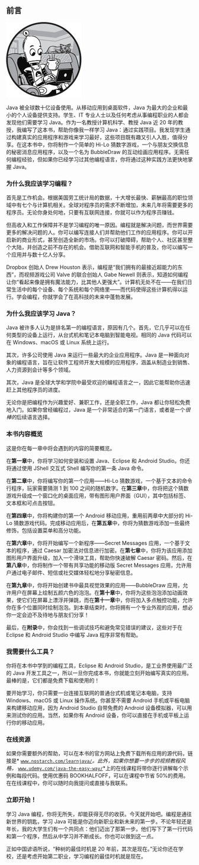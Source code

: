 ## 前言

![Image](img/circle.jpg)

Java 被全球数十亿设备使用。从移动应用到桌面软件，Java 为最大的企业和最小的个人设备提供支持。学生、IT 专业人士以及任何考虑从事编程职业的人都会发现他们需要学习 Java。作为一名教授计算机科学、教授 Java 近 20 年的教授，我编写了这本书，帮助你像我一样学习 Java：通过实践项目。我发现学生通过构建真实的应用程序和游戏来学习最好，这些项目既有趣又引人入胜，值得分享。在这本书中，你将制作一个简单的 Hi-Lo 猜数字游戏，一个与朋友交换信息的秘密消息应用程序，以及一个名为 BubbleDraw 的互动绘画应用程序。无需任何编程经验，但如果你已经学习过其他编程语言，你将通过这种实践方法更快地掌握 Java。

### 为什么我应该学习编程？

首先是工作机会。根据美国劳工统计局的数据，十大增长最快、薪酬最高的职位领域中有七个与计算机相关。全球对程序员的需求不断增加，未来几年将需要更多的程序员。无论你身处何地，只要有互联网连接，你就可以作为程序员赚钱。

但高收入和工作保障并不是学习编程的唯一原因。编程就是解决问题，而世界需要更多的解决问题的人。你可以编写连接人们并帮助他们工作的应用程序。你可以开启新的商业形式，甚至创造全新的市场。你可以打破障碍，帮助个人、社区甚至整个大陆，并创造之前不存在的机会。借助互联网和智能手机的普及，你可以编写一个应用并与数十亿人分享。

Dropbox 创始人 Drew Houston 表示，编程是“我们拥有的最接近超能力的东西”，而视频游戏公司 Valve 的联合创始人 Gabe Newell 则表示，知道如何编程让你“看起来像是拥有魔法能力，比其他人更强大”。计算机无处不在——在我们日常生活中的每个设备、每个系统和每个网络里——而代码使得这些计算机得以运行。学会编程，你就学会了在高科技的未来中蓬勃发展。

### 为什么我应该学习 Java？

Java 被许多人认为是排名第一的编程语言，原因有几个。首先，它几乎可以在任何类型的设备上运行，从台式机和笔记本电脑到智能电视。相同的 Java 代码可以在 Windows、macOS 或 Linux 系统上运行。

其次，许多公司使用 Java 来运行一些最大的企业应用程序。Java 是一种面向对象的编程语言，旨在让软件工程师开发大规模的应用程序，涵盖从制造业到销售、人力资源到会计等多个领域。

其次，Java 是全球大学和学院中最受欢迎的编程语言之一，因此它能帮助你迅速赶上其他程序员的进度。

无论你是把编程作为兴趣爱好、兼职工作，还是全职工作，Java 都让你轻松免费地入门。如果你曾经编程过，Java 是一个非常适合的第一门语言，或者是一个*很棒的*后续语言选择。

### 本书内容概览

这是你在每一章中将会遇到的内容的简要概览。

在**第一章**中，你将学习如何安装和设置 Java、Eclipse 和 Android Studio。你还将通过使用 JShell 交互式 Shell 编写你的第一条 Java 命令。

在**第二章**中，你将编写你的第一个应用——Hi-Lo 猜数游戏，一个基于文本的命令行程序，玩家需要猜测 1 到 100 之间的随机数字。在**第三章**中，你将把这个猜数游戏升级成一个窗口化的桌面应用，带有图形用户界面（GUI），其中包括标签、文本框和可点击按钮。

在**第四章**中，你将构建你的第一个 Android 移动应用，重用前两章中大部分的 Hi-Lo 猜数游戏代码。完成移动应用后，在**第五章**中，你将为猜数游戏添加一些最终修饰，包括设置菜单和高分功能。

在**第六章**中，你将开始编写一个新程序——Secret Messages 应用，一个基于文本的程序，通过 Caesar 加密法对信息进行加密。在**第七章**中，你将为该应用添加图形用户界面升级，加入一个滑块工具，帮助你快速破解 Caesar 密码。然后，在**第八章**中，你将制作一个带有共享功能的移动版 Secret Messages 应用，允许用户通过电子邮件、短信或社交媒体轻松地分享秘密信息。

在**第九章**中，你将开始创建书中最具视觉效果的应用——BubbleDraw 应用，允许用户在屏幕上绘制五颜六色的泡泡。在**第十章**中，你将为这些泡泡添加动画效果，使它们在屏幕上漂浮并弹跳，而在**第十一章**中，你将加入多点触控功能，允许你在多个位置同时绘制泡泡。到本章结束时，你将拥有一个专业外观的应用，想必你一定会迫不及待地与朋友们分享！

最后，在**附录**中，你会找到一些调试技巧和避免常见错误的建议，这些对于在 Eclipse 和 Android Studio 中编写 Java 程序非常有帮助。

### 我需要什么工具？

你将在本书中学到的编程工具，Eclipse 和 Android Studio，是工业界使用最广泛的 Java 开发工具之一，所以一旦你完成本书，你就能立刻开始编写真实的应用。最棒的是，它们都是免费下载和使用的！

要开始学习，你只需要一台连接互联网的普通台式机或笔记本电脑，支持 Windows、macOS 或 Linux 操作系统。你甚至不需要 Android 手机或平板电脑来构建移动应用，因为 Android Studio 自带免费的 Android 设备模拟器，可以用来测试你的应用。当然，如果你有 Android 设备，你可以直接在手机或平板上运行你的移动应用。

### 在线资源

如果你需要额外的帮助，可以在本书的官方网站上免费下载所有应用的源代码，链接是* [`www.nostarch.com/learnjava/`](https://www.nostarch.com/learnjava/)*。此外，如果你想要一步步的视频教程风格，* [`www.udemy.com/java-the-easy-way/`](http://www.udemy.com/java-the-easy-way/)*上的在线课程将带你逐行讲解每个示例和每段代码。使用优惠码 BOOKHALFOFF，可以在课程中节省 50%的费用。在在线课程中，你可以随时向我提问或直接与我联系。

### 立即开始！

学习 Java 编程，你将无所失，却能获得无尽的收获。今天就开始吧。编程是通往新世界的钥匙，学习 Java 可能是你迈向新职业和新未来的第一步。不论年轻还是年长，我的大学生们有一个共同点：他们迈出了那第一步。他们写下了第一行代码和第一个程序，然后从中学习并不断成长。你也可以做到这一点。

正如中国谚语所说，“种树的最佳时机是 20 年前，其次是现在。”无论你还在学校，还是考虑开始第二职业，学习编程的最佳时机就是现在。
